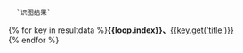       `识图结果` 
{% for key in resultdata %}**{{loop.index}}、**[{{key.get('title')}}]({{key.get('links')}})  
{% endfor %}